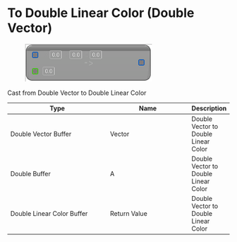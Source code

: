 # To Double Linear Color (Double Vector)

<div align="left" data-full-width="false">

<figure><img src="To_Double_Linear_Color_(Double_Vector).png" alt=""><figcaption></figcaption></figure>

</div>

Cast from Double Vector to Double Linear Color

<table>
<thead><tr><th width="250">Type</th><th width="200">Name</th><th>Description</th></tr></thead>
<tbody>
<tr><td>Double Vector Buffer</td><td>Vector</td><td>Double Vector to Double Linear Color</td></tr>
<tr><td>Double Buffer</td><td>A</td><td>Double Vector to Double Linear Color</td></tr>
<tr><td>Double Linear Color Buffer</td><td>Return Value</td><td>Double Vector to Double Linear Color</td></tr>
</tbody>
</table>